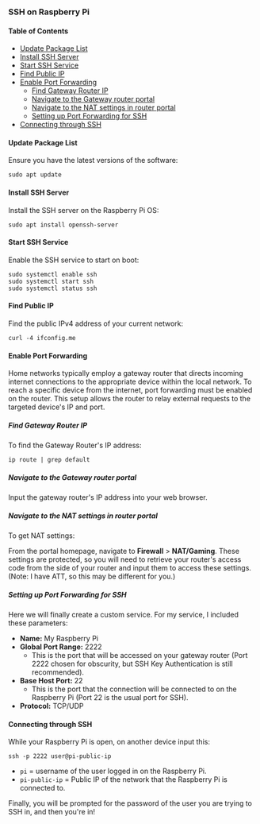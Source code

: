 ### SSH on Raspberry Pi

#### Table of Contents
- [Update Package List](#update-package-list)
- [Install SSH Server](#install-ssh-server)
- [Start SSH Service](#start-ssh-service)
- [Find Public IP](#find-public-ip)
- [Enable Port Forwarding](#enable-port-forwarding)
  - [Find Gateway Router IP](#find-gateway-router-ip)
  - [Navigate to the Gateway router portal](#navigate-to-the-gateway-router-portal)
  - [Navigate to the NAT settings in router portal](#navigate-to-the-nat-settings-in-router-portal)
  - [Setting up Port Forwarding for SSH](#setting-up-port-forwarding-for-ssh)
- [Connecting through SSH](#connecting-through-ssh)

#### Update Package List

Ensure you have the latest versions of the software:

```
sudo apt update
```

#### Install SSH Server

Install the SSH server on the Raspberry Pi OS:

```
sudo apt install openssh-server
```

#### Start SSH Service

Enable the SSH service to start on boot:

```
sudo systemctl enable ssh
sudo systemctl start ssh
sudo systemctl status ssh
```

#### Find Public IP

Find the public IPv4 address of your current network:

```
curl -4 ifconfig.me
```

#### Enable Port Forwarding

Home networks typically employ a gateway router that directs incoming internet connections to the appropriate device within the local network. To reach a specific device from the internet, port forwarding must be enabled on the router. This setup allows the router to relay external requests to the targeted device's IP and port.

##### Find Gateway Router IP

To find the Gateway Router's IP address:

```
ip route | grep default
```

##### Navigate to the Gateway router portal

Input the gateway router's IP address into your web browser.

##### Navigate to the NAT settings in router portal

To get NAT settings:

From the portal homepage, navigate to **Firewall** > **NAT/Gaming**. These settings are protected, so you will need to retrieve your router's access code from the side of your router and input them to access these settings. (Note: I have ATT, so this may be different for you.)

##### Setting up Port Forwarding for SSH

Here we will finally create a custom service. For my service, I included these parameters:

- **Name:** My Raspberry Pi
- **Global Port Range:** 2222
  - This is the port that will be accessed on your gateway router (Port 2222 chosen for obscurity, but SSH Key Authentication is still recommended).
- **Base Host Port:** 22
  - This is the port that the connection will be connected to on the Raspberry Pi (Port 22 is the usual port for SSH).
- **Protocol:** TCP/UDP

#### Connecting through SSH

While your Raspberry Pi is open, on another device input this:

```
ssh -p 2222 user@pi-public-ip
```

- `pi` = username of the user logged in on the Raspberry Pi.
- `pi-public-ip` = Public IP of the network that the Raspberry Pi is connected to.

Finally, you will be prompted for the password of the user you are trying to SSH in, and then you're in!
